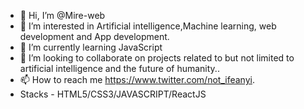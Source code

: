 - 👋 Hi, I’m @Mire-web
- 👀 I’m interested in Artificial intelligence,Machine learning, web development and App development.
- 🌱 I’m currently learning JavaScript
- 💞️ I’m looking to collaborate on projects related to but not limited to artificial intelligence and the future of humanity..
- 📫 How to reach me https://www.twitter.com/not_ifeanyi.
- Stacks - HTML5/CSS3/JAVASCRIPT/ReactJS
<!---
Mire-web/Mire-web is a ✨ special ✨ repository because its `README.md` (this file) appears on your GitHub profile.
You can click the Preview link to take a look at your changes.
--->
